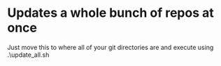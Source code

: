 # Updates a whole bunch of repos at once

Just move this to where all of your git directories are and execute using .\update_all.sh
